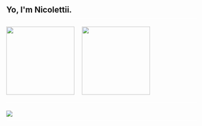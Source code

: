 <div style="border-bottom: 2px solid white; padding-bottom: 10px; margin-bottom: 20px; display: flex; align-items: center; justify-content: space-between;">
  <h2 style="margin: 0;">Yo, I'm Nicolettii.</h2>
</div>

<div style="border-bottom: 2px solid white; padding-bottom: 20px; margin-bottom: 20px; display: flex; gap: 20px;">
  <a href="https://github.com/Nicolettii">
    <img height="180em" src="https://github-readme-stats.vercel.app/api?username=Nicolettii&show_icons=true&theme=dracula&include_all_commits=true&count_private=true"/>
  </a>
  <a href="https://github.com/Nicolettii">
    <img height="180em" src="https://github-readme-stats.vercel.app/api/top-langs/?username=Nicolettii&layout=compact&langs_count=16&theme=dracula"/>
  </a>
</div>

<div style="border-bottom: 2px solid white; padding-bottom: 10px; margin-bottom: 20px;">
  <a href="https://steamcommunity.com/profiles/76561198881840262/" target="_blank">
    <img src="https://img.shields.io/badge/Steam-000000?style=for-the-badge&logo=steam&logoColor=white"/>
  </a>
</div>
